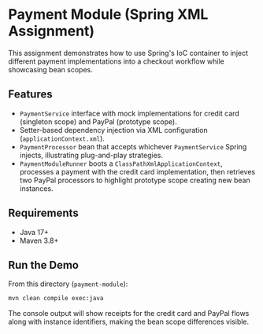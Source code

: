 # Payment Module (Spring XML Assignment)

This assignment demonstrates how to use Spring's IoC container to inject different payment implementations into a checkout workflow while showcasing bean scopes.

## Features
- `PaymentService` interface with mock implementations for credit card (singleton scope) and PayPal (prototype scope).
- Setter-based dependency injection via XML configuration (`applicationContext.xml`).
- `PaymentProcessor` bean that accepts whichever `PaymentService` Spring injects, illustrating plug-and-play strategies.
- `PaymentModuleRunner` boots a `ClassPathXmlApplicationContext`, processes a payment with the credit card implementation, then retrieves two PayPal processors to highlight prototype scope creating new bean instances.

## Requirements
- Java 17+
- Maven 3.8+

## Run the Demo
From this directory (`payment-module`):

```bash
mvn clean compile exec:java
```

The console output will show receipts for the credit card and PayPal flows along with instance identifiers, making the bean scope differences visible.
